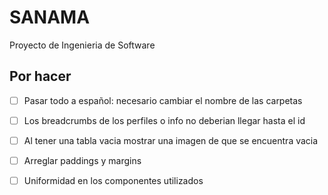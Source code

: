 # SANAMA
Proyecto de Ingenieria de Software


## Por hacer
- [ ] Pasar todo a español: necesario cambiar el nombre de las carpetas
- [ ] Los breadcrumbs de los perfiles o info no deberian llegar hasta el id
- [ ] Al tener una tabla vacia mostrar una imagen de que se encuentra vacia
- [ ] Arreglar paddings y margins
- [ ] Uniformidad en los componentes utilizados


